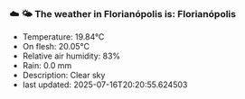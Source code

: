 ### ☁️ 🌤️  The weather in Florianópolis is: Florianópolis

- Temperature: 19.84°C
- On flesh: 20.05°C
- Relative air humidity: 83%
- Rain: 0.0 mm
- Description: Clear sky
- last updated: 2025-07-16T20:20:55.624503
